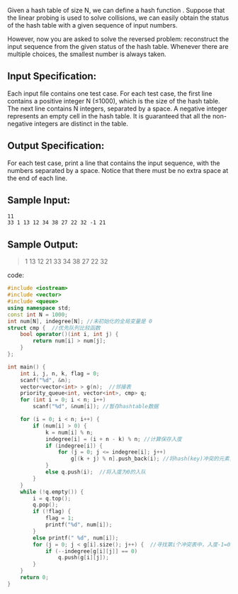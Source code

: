 
Given a hash table of size N, we can define a hash function . Suppose that the linear probing is used to solve collisions, we can easily obtain the status of the hash table with a given sequence of input numbers.

However, now you are asked to solve the reversed problem: reconstruct the input sequence from the given status of the hash table. Whenever there are multiple choices, the smallest number is always taken.

## Input Specification:
Each input file contains one test case. For each test case, the first line contains a positive integer N (≤1000), which is the size of the hash table. The next line contains N integers, separated by a space. A negative integer represents an empty cell in the hash table. It is guaranteed that all the non-negative integers are distinct in the table.
## Output Specification:
For each test case, print a line that contains the input sequence, with the numbers separated by a space. Notice that there must be no extra space at the end of each line.
## Sample Input:
```
11
33 1 13 12 34 38 27 22 32 -1 21
```
## Sample Output:
>1 13 12 21 33 34 38 27 22 32

code:
```c++
#include <iostream>  
#include <vector>  
#include <queue>  
using namespace std;
const int N = 1000;
int num[N], indegree[N]; //未初始化的全局变量是 0
struct cmp {  //优先队列比较函数
	bool operator()(int i, int j) {
		return num[i] > num[j];
	}
};

int main() {
	int i, j, n, k, flag = 0;
	scanf("%d", &n);
	vector<vector<int> > g(n);  //邻接表
	priority_queue<int, vector<int>, cmp> q;
	for (int i = 0; i < n; i++)
		scanf("%d", &num[i]); //暂存hashtable数据

	for (i = 0; i < n; i++) {
		if (num[i] > 0) {  
			k = num[i] % n;
			indegree[i] = (i + n - k) % n; //计算保存入度
			if (indegree[i]) { 
				for (j = 0; j <= indegree[i]; j++)
					g[(k + j) % n].push_back(i); //将hash(key)冲突的元素，保存在对应邻接表中
			}
			else q.push(i);  //将入度为0的入队
		}
	}
	while (!q.empty()) {
		i = q.top();
		q.pop();
		if (!flag) {
			flag = 1;
			printf("%d", num[i]);
		}
		else printf(" %d", num[i]);
		for (j = 0; j < g[i].size(); j++) {  //寻找第i个冲突表中，入度-1=0的值，入队
			if (--indegree[g[i][j]] == 0)
				q.push(g[i][j]);
		}
	}
	return 0;
}
```
